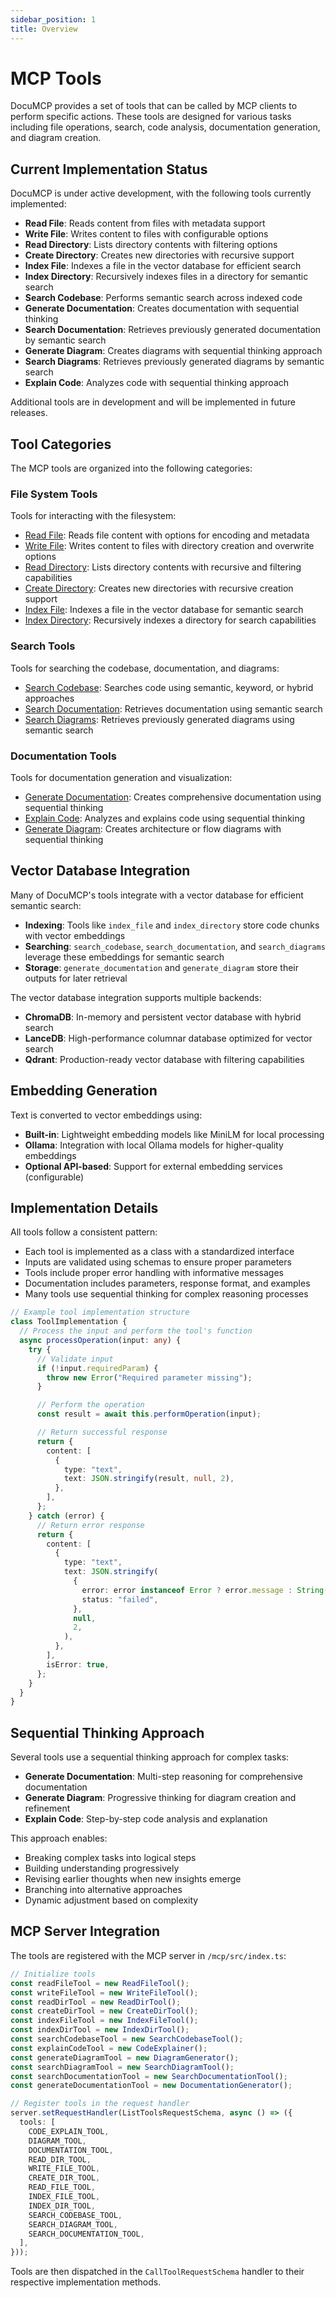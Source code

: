 ```yaml
---
sidebar_position: 1
title: Overview
---
```


# MCP Tools

DocuMCP provides a set of tools that can be called by MCP clients to perform specific actions. These tools are designed for various tasks including file operations, search, code analysis, documentation generation, and diagram creation.

## Current Implementation Status

DocuMCP is under active development, with the following tools currently implemented:

- **Read File**: Reads content from files with metadata support
- **Write File**: Writes content to files with configurable options
- **Read Directory**: Lists directory contents with filtering options
- **Create Directory**: Creates new directories with recursive support
- **Index File**: Indexes a file in the vector database for efficient search
- **Index Directory**: Recursively indexes files in a directory for semantic search
- **Search Codebase**: Performs semantic search across indexed code
- **Generate Documentation**: Creates documentation with sequential thinking
- **Search Documentation**: Retrieves previously generated documentation by semantic search
- **Generate Diagram**: Creates diagrams with sequential thinking approach
- **Search Diagrams**: Retrieves previously generated diagrams by semantic search
- **Explain Code**: Analyzes code with sequential thinking approach

Additional tools are in development and will be implemented in future releases.

## Tool Categories

The MCP tools are organized into the following categories:

### File System Tools

Tools for interacting with the filesystem:

- [Read File](./read-file.md): Reads file content with options for encoding and metadata
- [Write File](./write-file.md): Writes content to files with directory creation and overwrite options
- [Read Directory](./read-directory.md): Lists directory contents with recursive and filtering capabilities
- [Create Directory](./create-directory.md): Creates new directories with recursive creation support
- [Index File](./index-file.md): Indexes a file in the vector database for semantic search
- [Index Directory](./index-directory.md): Recursively indexes a directory for search capabilities

### Search Tools

Tools for searching the codebase, documentation, and diagrams:

- [Search Codebase](./search-codebase.md): Searches code using semantic, keyword, or hybrid approaches
- [Search Documentation](./search-documentation.md): Retrieves documentation using semantic search
- [Search Diagrams](./search-diagram.md): Retrieves previously generated diagrams using semantic search

### Documentation Tools

Tools for documentation generation and visualization:

- [Generate Documentation](./generate-documentation.md): Creates comprehensive documentation using sequential thinking
- [Explain Code](./explain-code.md): Analyzes and explains code using sequential thinking
- [Generate Diagram](./generate-diagram.md): Creates architecture or flow diagrams with sequential thinking

## Vector Database Integration

Many of DocuMCP's tools integrate with a vector database for efficient semantic search:

- **Indexing**: Tools like `index_file` and `index_directory` store code chunks with vector embeddings
- **Searching**: `search_codebase`, `search_documentation`, and `search_diagrams` leverage these embeddings for semantic search
- **Storage**: `generate_documentation` and `generate_diagram` store their outputs for later retrieval

The vector database integration supports multiple backends:

- **ChromaDB**: In-memory and persistent vector database with hybrid search
- **LanceDB**: High-performance columnar database optimized for vector search
- **Qdrant**: Production-ready vector database with filtering capabilities

## Embedding Generation

Text is converted to vector embeddings using:

- **Built-in**: Lightweight embedding models like MiniLM for local processing
- **Ollama**: Integration with local Ollama models for higher-quality embeddings
- **Optional API-based**: Support for external embedding services (configurable)

## Implementation Details

All tools follow a consistent pattern:

- Each tool is implemented as a class with a standardized interface
- Inputs are validated using schemas to ensure proper parameters
- Tools include proper error handling with informative messages
- Documentation includes parameters, response format, and examples
- Many tools use sequential thinking for complex reasoning processes

```typescript
// Example tool implementation structure
class ToolImplementation {
  // Process the input and perform the tool's function
  async processOperation(input: any) {
    try {
      // Validate input
      if (!input.requiredParam) {
        throw new Error("Required parameter missing");
      }

      // Perform the operation
      const result = await this.performOperation(input);

      // Return successful response
      return {
        content: [
          {
            type: "text",
            text: JSON.stringify(result, null, 2),
          },
        ],
      };
    } catch (error) {
      // Return error response
      return {
        content: [
          {
            type: "text",
            text: JSON.stringify(
              {
                error: error instanceof Error ? error.message : String(error),
                status: "failed",
              },
              null,
              2,
            ),
          },
        ],
        isError: true,
      };
    }
  }
}
```

## Sequential Thinking Approach

Several tools use a sequential thinking approach for complex tasks:

- **Generate Documentation**: Multi-step reasoning for comprehensive documentation
- **Generate Diagram**: Progressive thinking for diagram creation and refinement
- **Explain Code**: Step-by-step code analysis and explanation

This approach enables:

- Breaking complex tasks into logical steps
- Building understanding progressively
- Revising earlier thoughts when new insights emerge
- Branching into alternative approaches
- Dynamic adjustment based on complexity

## MCP Server Integration

The tools are registered with the MCP server in `/mcp/src/index.ts`:

```typescript
// Initialize tools
const readFileTool = new ReadFileTool();
const writeFileTool = new WriteFileTool();
const readDirTool = new ReadDirTool();
const createDirTool = new CreateDirTool();
const indexFileTool = new IndexFileTool();
const indexDirTool = new IndexDirTool();
const searchCodebaseTool = new SearchCodebaseTool();
const explainCodeTool = new CodeExplainer();
const generateDiagramTool = new DiagramGenerator();
const searchDiagramTool = new SearchDiagramTool();
const searchDocumentationTool = new SearchDocumentationTool();
const generateDocumentationTool = new DocumentationGenerator();

// Register tools in the request handler
server.setRequestHandler(ListToolsRequestSchema, async () => ({
  tools: [
    CODE_EXPLAIN_TOOL,
    DIAGRAM_TOOL,
    DOCUMENTATION_TOOL,
    READ_DIR_TOOL,
    WRITE_FILE_TOOL,
    CREATE_DIR_TOOL,
    READ_FILE_TOOL,
    INDEX_FILE_TOOL,
    INDEX_DIR_TOOL,
    SEARCH_CODEBASE_TOOL,
    SEARCH_DIAGRAM_TOOL,
    SEARCH_DOCUMENTATION_TOOL,
  ],
}));
```

Tools are then dispatched in the `CallToolRequestSchema` handler to their respective implementation methods.
